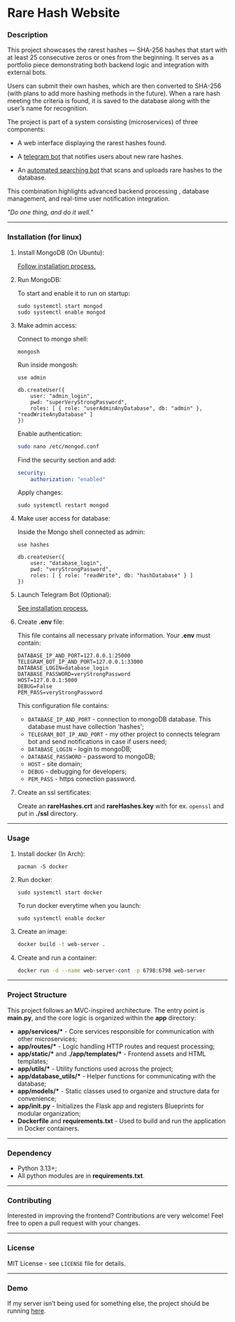 # Rare Hash Website

### Description

This project showcases the rarest hashes — SHA-256 hashes that start with at least 25 consecutive zeros or ones from the beginning. It serves as a portfolio piece demonstrating both backend logic and integration with external bots.

Users can submit their own hashes, which are then converted to SHA-256 (with plans to add more hashing methods in the future). When a rare hash meeting the criteria is found, it is saved to the database along with the user’s name for recognition.

The project is part of a system consisting (microservices) of three components:

- A web interface displaying the rarest hashes found.

- A [telegram bot](https://github.com/YaroslavWork/RareHashesTelegramBot) that notifies users about new rare hashes.

- An [automated searching bot](https://github.com/YaroslavWork/RareHashFinder) that scans and uploads rare hashes to the database.

This combination highlights advanced backend processing , database management, and real-time user notification integration.

*"Do one thing, and do it well."*

---

### Installation (for linux)

1. Install MongoDB (On Ubuntu):

    [Follow installation process.](https://www.mongodb.com/docs/manual/tutorial/install-mongodb-on-ubuntu/)

2. Run MongoDB:

    To start and enable it to run on startup:
    ```
    sudo systemctl start mongod
    sudo systemctl enable mongod
    ```

3. Make admin access:

    Connect to mongo shell:
    ```
    mongosh
    ```

    Run inside mongosh:
    ```
    use admin

    db.createUser({
        user: "admin_login",
        pwd: "superVeryStrongPassword",
        roles: [ { role: "userAdminAnyDatabase", db: "admin" }, "readWriteAnyDatabase" ]
    })
    ```

    Enable authentication: 
    ```sh
    sudo nano /etc/mongod.conf
    ```

    Find the security section and add:
    ```yaml
    security:
        authorization: "enabled"
    ```

    Apply changes:
    ```
    sudo systemctl restart mongod
    ```

4. Make user access for database:

    Inside the Mongo shell connected as admin:
    ```
    use hashes

    db.createUser({
        user: "database_login",
        pwd: "veryStrongPassword",
        roles: [ { role: "readWrite", db: "hashDatabase" } ]
    })

5. Launch Telegram Bot (Optional):

    [See installation process.](https://github.com/YaroslavWork/RareHashesTelegramBot)

6. Create **.env** file:

    This file contains all necessary private information. Your **.env** must contain:

    ```
    DATABASE_IP_AND_PORT=127.0.0.1:25000
    TELEGRAM_BOT_IP_AND_PORT=127.0.0.1:33000
    DATABASE_LOGIN=database_login
    DATABASE_PASSWORD=veryStrongPassword
    HOST=127.0.0.1:5000
    DEBUG=False
    PEM_PASS=veryStrongPassword
    ```

    This configuration file contains:
    - ```DATABASE_IP_AND_PORT``` - connection to mongoDB database. This database must have collection 'hashes';
    - ```TELEGRAM_BOT_IP_AND_PORT``` - my other project to connects telegram bot and send notifications in case if users need;
    - ```DATABASE_LOGIN``` - login to mongoDB;
    - ```DATABASE_PASSWORD``` - password to mongoDB;
    - ```HOST``` - site domain;
    - ```DEBUG``` - debugging for developers;
    - ```PEM_PASS``` - https conection password.

7. Create an ssl sertificates:

    Create an **rareHashes.crt** and **rareHashes.key** with for ex. `openssl` and put in **./ssl** directory.

---

### Usage

1. Install docker (In Arch):
    ```
    pacman -S docker
    ```

2. Run docker:

    ```
    sudo systemctl start docker
    ```

    To run docker everytime when you launch:
    ```
    sudo systemctl enable docker
    ```

3. Create an image:
    ```sh
    docker build -t web-server .
    ```

4. Create and run a container:
    ```sh
    docker run -d --name web-server-cont -p 6798:6798 web-server
    ```

---

### Project Structure

This project follows an MVC-inspired architecture. The entry point is **main.py**, and the core logic is organized within the **app** directory:

- **app/services/\*** - Core services responsible for communication with other microservices;
- **app/routes/\*** - Logic handling HTTP routes and request processing;
- **app/static/\*** and **./app/templates/\*** - Frontend assets and HTML templates;
- **app/utils/\*** -  Utility functions used across the project;
- **app/database_utils/\*** - Helper functions for communicating with the database;
- **app/models/\*** - Static classes used to organize and structure data for convenience;
- **app/__init__.py** - Initializes the Flask app and registers Blueprints for modular organization;
- **Dockerfile** and **requirements.txt** - Used to build and run the application in Docker containers.

---

### Dependency

- Python 3.13+;
- All python modules are in **requirements.txt**.

---

### Contributing

Interested in improving the frontend? Contributions are very welcome! Feel free to open a pull request with your changes.

---

### License

MIT License - see `LICENSE` file for details.

---

### Demo

If my server isn’t being used for something else, the project should be running [here](https://158.220.119.11:6798/).
